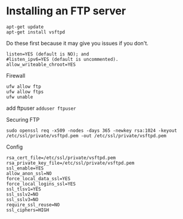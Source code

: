 Installing an FTP server
========================

```
apt-get update
apt-get install vsftpd
```
Do these first because it may give you issues if you don't.
```
listen=YES (default is NO); and
#listen_ipv6=YES (default is uncommented).
allow_writeable_chroot=YES
```

Firewall
```
ufw allow ftp
ufw allow ftps
ufw unable
```
add ftpuser
```adduser ftpuser```


Securing FTP
```
sudo openssl req -x509 -nodes -days 365 -newkey rsa:1024 -keyout /etc/ssl/private/vsftpd.pem -out /etc/ssl/private/vsftpd.pem
```

Config
```
rsa_cert_file=/etc/ssl/private/vsftpd.pem
rsa_private_key_file=/etc/ssl/private/vsftpd.pem
ssl_enable=YES
allow_anon_ssl=NO
force_local_data_ssl=YES
force_local_logins_ssl=YES
ssl_tlsv1=YES
ssl_sslv2=NO
ssl_sslv3=NO
require_ssl_reuse=NO
ssl_ciphers=HIGH
```













